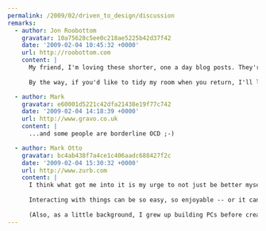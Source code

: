 ```yaml
---
permalink: /2009/02/driven_to_design/discussion
remarks:
  - author: Jon Roobottom
    gravatar: 10a75628c5ee0c218ae5225b42d37f42
    date: '2009-02-04 10:45:32 +0000'
    url: http://roobottom.com
    content: |
      My friend, I'm loving these shorter, one a day blog posts. They're a joy to read, rather than loosing interest half way through simply because of the sheer length of the thing.
      
      By the way, if you'd like to tidy my room when you return, I'll leave it as a little treat for you.

  - author: Mark
    gravatar: e60001d5221c42dfa21438e19f77c742
    date: '2009-02-04 14:18:39 +0000'
    url: http://www.gravo.co.uk
    content: |
      ...and some people are borderline OCD ;-)

  - author: Mark Otto
    gravatar: bc4ab438f7a4ce1c406aadc688427f2c
    date: '2009-02-04 15:30:32 +0000'
    url: http://www.zurb.com
    content: |
      I think what got me into it is my urge to not just be better myself, but make everything around me better. I call myself an interaction designer these days, but grew up thinking about being a Web or graphic designer. I've found interaction designer to be much more appropriate in that I love it when I just hit if off with a website, product, or service.
      
      Interacting with things can be so easy, so enjoyable -- or it can be a downright nightmare. It's my passion to make (design) and use things that put a smile on my face every time I use them.
      
      (Also, as a little background, I grew up building PCs before creating themes and icons for Windows XP. That eventually led me to Photoshop and GeoCities... the rest is history).
---
```

